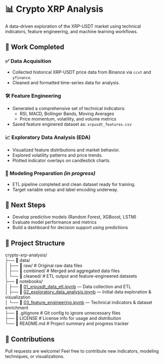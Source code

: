 # 📊 Crypto XRP Analysis

A data-driven exploration of the XRP-USDT market using technical indicators, feature engineering, and machine learning workflows.

## 🧠 Work Completed

### ✅ Data Acquisition
- Collected historical XRP-USDT price data from Binance via `ccxt` and `yfinance`.
- Cleaned and formatted time-series data for analysis.

### 🛠 Feature Engineering
- Generated a comprehensive set of technical indicators:
  - RSI, MACD, Bollinger Bands, Moving Averages
  - Price momentum, volatility, and volume metrics
- Saved feature enginered dataset as: `xrpusdt_features.csv`

### 📈 Exploratory Data Analysis (EDA)
- Visualized feature distributions and market behavior.
- Explored volatility patterns and price trends.
- Plotted indicator overlays on candlestick charts.

### 🧪 Modeling Preparation *(in progress)*
- ETL pipeline completed and clean dataset ready for training.
- Target variable setup and label encoding underway.

## 🚀 Next Steps
- Develop predictive models (Random Forest, XGBoost, LSTM)
- Evaluate model performance and metrics
- Build a dashboard for decision support using predictions

## 🧱 Project Structure

crypto-xrp-analysis/</br>
├── 📂 data/</br>
│   ├── 📁 raw/                # Original raw data files</br>
│   ├── 📁 combined/           # Merged and aggregated data files</br>
│   └── 📁 cleaned/            # ETL output and feature-engineered datasets</br>
├── 📔 notebooks/</br>
│   ├── 📘 [01_xrpusdt_data_etl.ipynb](notebooks/01_xrpusdt_data_etl.ipynb) — Data collection and ETL</br>
│   ├── 📗 [02_exploratory_data_analysis.ipynb](notebooks/02_exploratory_data_analysis.ipynb) — Initial data exploration & visualization</br>
│   └── 📙 [03_feature_engineering.ipynb](notebooks/03_feature_engineering.ipynb) — Technical indicators & dataset enrichment</br>
├── 📄 .gitignore              # Git config to ignore unnecessary files</br>
├── 📄 LICENSE                 # License info for usage and distribution</br>
└── 📝 README.md               # Project summary and progress tracker</br>

## 🤝 Contributions

Pull requests are welcome! Feel free to contribute new indicators, modeling techniques, or visualizations.
